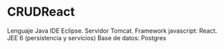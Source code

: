 # CRUDReact
Lenguaje Java IDE Eclipse. Servidor Tomcat.  Framework javascript: React. JEE 6 (persistencia y servicios) Base de datos: Postgres 

